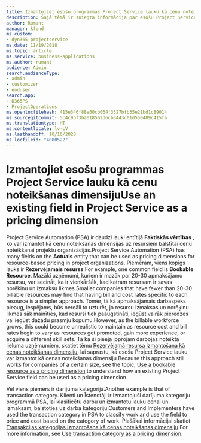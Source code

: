 ```yaml
---
title: Izmantojiet esošu programmas Project Service lauku kā cenu noteikšanas dimensiju
description: Šajā tēmā ir sniegta informācija par esošu Project Service lauku izmantošanu kā cenu noteikšanas dimensijas.
author: Rumant
manager: kfend
ms.custom:
- dyn365-projectservice
ms.date: 11/19/2018
ms.topic: article
ms.service: business-applications
ms.author: rumant
audience: Admin
search.audienceType:
- admin
- customizer
- enduser
search.app:
- D365PS
- ProjectOperations
ms.openlocfilehash: 415e346f88e60cb064f3327bfb35e21bd1c89014
ms.sourcegitcommit: 5c4c9bf3ba018562d6cb3443c01d550489c415fa
ms.translationtype: HT
ms.contentlocale: lv-LV
ms.lasthandoff: 10/16/2020
ms.locfileid: "4080522"
---
```

# <a name="use-an-existing-field-in-project-service-as-a-pricing-dimension"></a><span data-ttu-id="5a729-103">Izmantojiet esošu programmas Project Service lauku kā cenu noteikšanas dimensiju</span><span class="sxs-lookup"><span data-stu-id="5a729-103">Use an existing field in Project Service as a pricing dimension</span></span>

<span data-ttu-id="5a729-104">Project Service Automation (PSA) ir daudzi lauki entītijā **Faktiskās vērtības** , ko var izmantot kā cenu noteikšanas dimensijas uz resursiem balstītai cenu noteikšanai projektu organizācijās.</span><span class="sxs-lookup"><span data-stu-id="5a729-104">Project Service Automation (PSA) has many fields on the **Actuals** entity that can be used as pricing dimensions for resource-based pricing in project organizations.</span></span> <span data-ttu-id="5a729-105">Piemēram, viens kopīgs lauks ir **Rezervējamais resurss**.</span><span class="sxs-lookup"><span data-stu-id="5a729-105">For example, one common field is **Bookable Resource**.</span></span> <span data-ttu-id="5a729-106">Mazāki uzņēmumi, kuriem ir mazāk par 20-30 apmaksājamo resursu, var secināt, ka ir vienkāršāk, kad katram resursam ir savas norēķinu un izmaksu likmes.</span><span class="sxs-lookup"><span data-stu-id="5a729-106">Smaller companies that have fewer than 20-30 billable resources may find that having bill and cost rates specific to each resource is a simpler approach.</span></span> <span data-ttu-id="5a729-107">Tomēr, tā kā apmaksājamais darbaspēks pieaug, iespējams, būs nereāli to uzturēt, jo resursu izmaksas un norēķinu likmes sāk mainīties, kad resursi tiek paaugstināti, iegūst vairāk pieredzes vai iegūst dažādu prasmju kopumu.</span><span class="sxs-lookup"><span data-stu-id="5a729-107">However, as the billable workforce grows, this could become unrealistic to maintain as resource cost and bill rates begin to vary as resources get promoted, gain more experience, or acquire a different skill sets.</span></span> <span data-ttu-id="5a729-108">Tā kā šī pieeja joprojām darbojas noteikta lieluma uzņēmumiem, skatiet tēmu [Rezervējamā resursa izmantošana kā cenas noteikšanas dimensiju](bookable-resource-pricing-dimension.md), lai saprastu, kā esošu Project Service lauku var izmantot kā cenas noteikšanas dimensiju.</span><span class="sxs-lookup"><span data-stu-id="5a729-108">Because this approach still works for companies of a certain size, see the topic, [Use a bookable resource as a pricing dimension](bookable-resource-pricing-dimension.md) to understand how an existing Project Service field can be used as a pricing dimension.</span></span>

<span data-ttu-id="5a729-109">Vēl viens piemērs ir darījuma kategorija.</span><span class="sxs-lookup"><span data-stu-id="5a729-109">Another example is that of transaction category.</span></span> <span data-ttu-id="5a729-110">Klienti un Īstenotāji ir izmantojuši darījuma kategoriju programmā PSA, lai klasificētu darbu un izmantotu lauku cenai un izmaksām, balstoties uz darba kategoriju.</span><span class="sxs-lookup"><span data-stu-id="5a729-110">Customers and Implementers have used the transaction category in PSA to classify work and use the field to price and cost based on the category of work.</span></span> <span data-ttu-id="5a729-111">Plašākai informācijai skatiet [Transakcijas kategorijas izmantošana kā cenas noteikšanas dimensiju](transaction-category-pricing-dimension.md).</span><span class="sxs-lookup"><span data-stu-id="5a729-111">For more information, see [Use transaction category as a pricing dimension](transaction-category-pricing-dimension.md).</span></span>
